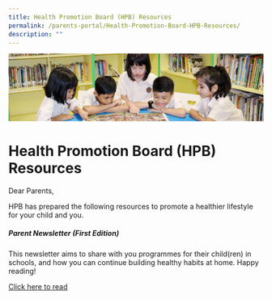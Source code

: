 ```yaml
---
title: Health Promotion Board (HPB) Resources
permalink: /parents-portal/Health-Promotion-Board-HPB-Resources/
description: ""
---
```

![](/images/banner.gif)

Health Promotion Board (HPB) Resources
======================================

Dear Parents,

HPB has prepared the following resources to promote a healthier lifestyle for your child and you.

##### **Parent Newsletter (First Edition)** 

This newsletter aims to share with you programmes for their child(ren) in schools, and how you can continue building healthy habits at home. Happy reading!

[Click here to read](/files/Parents%20Newsletter%20Edition%201.pdf)